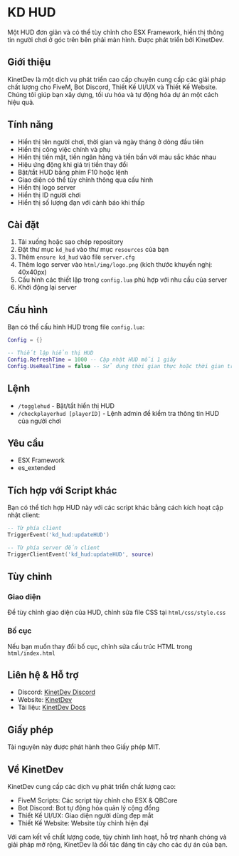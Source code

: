 # KD HUD

Một HUD đơn giản và có thể tùy chỉnh cho ESX Framework, hiển thị thông tin người chơi ở góc trên bên phải màn hình. Được phát triển bởi KinetDev.

## Giới thiệu

KinetDev là một dịch vụ phát triển cao cấp chuyên cung cấp các giải pháp chất lượng cho FiveM, Bot Discord, Thiết Kế UI/UX và Thiết Kế Website. Chúng tôi giúp bạn xây dựng, tối ưu hóa và tự động hóa dự án một cách hiệu quả.

## Tính năng

- Hiển thị tên người chơi, thời gian và ngày tháng ở dòng đầu tiên
- Hiển thị công việc chính và phụ
- Hiển thị tiền mặt, tiền ngân hàng và tiền bẩn với màu sắc khác nhau
- Hiệu ứng động khi giá trị tiền thay đổi
- Bật/tắt HUD bằng phím F10 hoặc lệnh
- Giao diện có thể tùy chỉnh thông qua cấu hình
- Hiển thị logo server
- Hiển thị ID người chơi
- Hiển thị số lượng đạn với cảnh báo khi thấp

## Cài đặt

1. Tải xuống hoặc sao chép repository
2. Đặt thư mục `kd_hud` vào thư mục `resources` của bạn
3. Thêm `ensure kd_hud` vào file `server.cfg`
4. Thêm logo server vào `html/img/logo.png` (kích thước khuyến nghị: 40x40px)
5. Cấu hình các thiết lập trong `config.lua` phù hợp với nhu cầu của server
6. Khởi động lại server

## Cấu hình

Bạn có thể cấu hình HUD trong file `config.lua`:

```lua
Config = {}

-- Thiết lập hiển thị HUD
Config.RefreshTime = 1000 -- Cập nhật HUD mỗi 1 giây
Config.UseRealTime = false -- Sử dụng thời gian thực hoặc thời gian trong game

```

## Lệnh

- `/togglehud` - Bật/tắt hiển thị HUD
- `/checkplayerhud [playerID]` - Lệnh admin để kiểm tra thông tin HUD của người chơi

## Yêu cầu

- ESX Framework
- es_extended

## Tích hợp với Script khác

Bạn có thể tích hợp HUD này với các script khác bằng cách kích hoạt cập nhật client:

```lua
-- Từ phía client
TriggerEvent('kd_hud:updateHUD')

-- Từ phía server đến client
TriggerClientEvent('kd_hud:updateHUD', source)
```

## Tùy chỉnh

### Giao diện

Để tùy chỉnh giao diện của HUD, chỉnh sửa file CSS tại `html/css/style.css`

### Bố cục

Nếu bạn muốn thay đổi bố cục, chỉnh sửa cấu trúc HTML trong `html/index.html`

## Liên hệ & Hỗ trợ

- Discord: [KinetDev Discord](https://discord.com/invite/UgGdpFz2hF)
- Website: [KinetDev](https://kinetdev.com/)
- Tài liệu: [KinetDev Docs](https://docs.kinetdev.com/)

## Giấy phép

Tài nguyên này được phát hành theo Giấy phép MIT.

## Về KinetDev

KinetDev cung cấp các dịch vụ phát triển chất lượng cao:
- FiveM Scripts: Các script tùy chỉnh cho ESX & QBCore
- Bot Discord: Bot tự động hóa quản lý cộng đồng
- Thiết Kế UI/UX: Giao diện người dùng đẹp mắt
- Thiết Kế Website: Website tùy chỉnh hiện đại

Với cam kết về chất lượng code, tùy chỉnh linh hoạt, hỗ trợ nhanh chóng và giải pháp mở rộng, KinetDev là đối tác đáng tin cậy cho các dự án của bạn. 